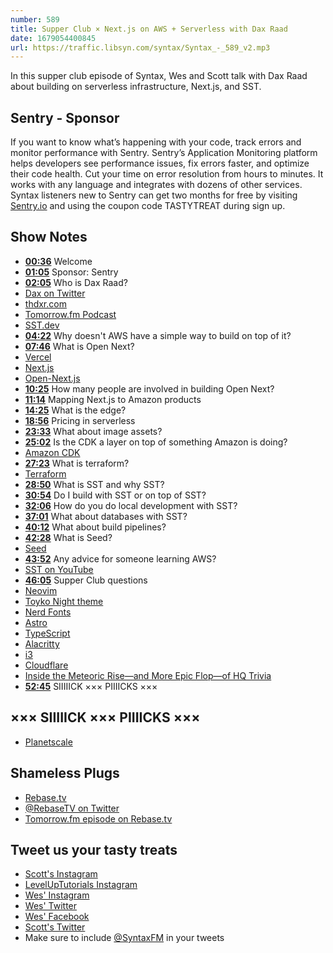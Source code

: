 ```yaml
---
number: 589
title: Supper Club × Next.js on AWS + Serverless with Dax Raad
date: 1679054400845
url: https://traffic.libsyn.com/syntax/Syntax_-_589_v2.mp3
---
```


In this supper club episode of Syntax, Wes and Scott talk with Dax Raad about building on serverless infrastructure, Next.js, and SST.

## Sentry - Sponsor

If you want to know what’s happening with your code, track errors and monitor performance with Sentry. Sentry’s Application Monitoring platform helps developers see performance issues, fix errors faster, and optimize their code health. Cut your time on error resolution from hours to minutes. It works with any language and integrates with dozens of other services. Syntax listeners new to Sentry can get two months for  free by visiting [Sentry.io](https://sentry.io) and using the coupon code TASTYTREAT during sign up.

## Show Notes

* **[00:36](#t=00:36)** Welcome
* **[01:05](#t=01:05)** Sponsor: Sentry
* **[02:05](#t=02:05)** Who is Dax Raad?
* [Dax on Twitter](https://twitter.com/thdxr)
* [thdxr.com](https://thdxr.com)
* [Tomorrow.fm Podcast](https://tomorrow.fm)
* [SST.dev](https://sst.dev)
* **[04:22](#t=04:22)** Why doesn't AWS have a simple way to build on top of it?
* **[07:46](#t=07:46)** What is Open Next?
* [Vercel](https://vercel.com)
* [Next.js](https://nextjs.org)
* [Open-Next.js](https://open-next.js.org/)
* **[10:25](#t=10:25)** How many people are involved in building Open Next?
* **[11:14](#t=11:14)** Mapping Next.js to Amazon products
* **[14:25](#t=14:25)** What is the edge?
* **[18:56](#t=18:56)** Pricing in serverless
* **[23:33](#t=23:33)** What about image assets?
* **[25:02](#t=25:02)** Is the CDK a layer on top of something Amazon is doing?
* [Amazon CDK](https://aws.amazon.com/cdk/)
* **[27:23](#t=27:23)** What is terraform?
* [Terraform](https://developer.hashicorp.com/terraform/intro)
* **[28:50](#t=28:50)** What is SST and why SST?
* **[30:54](#t=30:54)** Do I build with SST or on top of SST?
* **[32:06](#t=32:06)** How do you do local development with SST?
* **[37:01](#t=37:01)** What about databases with SST?
* **[40:12](#t=40:12)** What about build pipelines?
* **[42:28](#t=42:28)** What is Seed?
* [Seed](https://seed.run)
* **[43:52](#t=43:52)** Any advice for someone learning AWS?
* [SST on YouTube](https://www.youtube.com/@sst-dev)
* **[46:05](#t=46:05)** Supper Club questions
* [Neovim](https://neovim.io)
* [Toyko Night theme](https://github.com/folke/tokyonight.nvim)
* [Nerd Fonts](https://www.nerdfonts.com/font-downloads)
* [Astro](https://astro.build)
* [TypeScript](https://www.typescriptlang.org)
* [Alacritty](https://alacritty.org)
* [i3](https://i3wm.org)
* [Cloudflare](https://www.cloudflare.com/)
* [Inside the Meteoric Rise—and More Epic Flop—of HQ Trivia](https://www.thedailybeast.com/inside-hq-trivias-meteoric-rise-and-more-epic-flop)
* **[52:45](#t=52:45)** SIIIIICK ××× PIIIICKS ×××

## ××× SIIIIICK ××× PIIIICKS ×××

* [Planetscale](https://planetscale.com)

## Shameless Plugs

* [Rebase.tv](https://rebase.tv)
* [@RebaseTV on Twitter](https://twitter.com/rebasetv)
* [Tomorrow.fm episode on Rebase.tv](https://tomorrow.fm/10)

## Tweet us your tasty treats

* [Scott's Instagram](https://www.instagram.com/stolinski/)
* [LevelUpTutorials Instagram](https://www.instagram.com/LevelUpTutorials/)
* [Wes' Instagram](https://www.instagram.com/wesbos/)
* [Wes' Twitter](https://twitter.com/wesbos)
* [Wes' Facebook](https://www.facebook.com/wesbos.developer)
* [Scott's Twitter](https://twitter.com/stolinski)
* Make sure to include [@SyntaxFM](https://twitter.com/SyntaxFM) in your tweets
